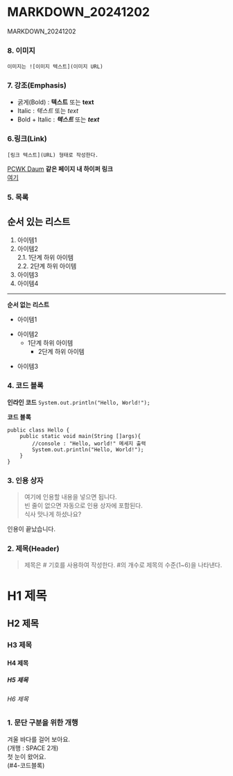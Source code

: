 # MARKDOWN_20241202
MARKDOWN_20241202

### 8. 이미지
`이미지는 ![이미지 텍스트](이미지 URL)`



### 7. 강조(Emphasis)
- 굵게(Bold) : **텍스트** 또는 __text__
- Italic : *텍스트* 또는 _text_
- Bold + Italic : ***텍스트*** 또는 ___text___


### 6.링크(Link)
`[링크 텍스트](URL) 형태로 작성한다.`

[PCWK Daum](https://cafe.daum.net/pcwk)
**같은 페이지 내 하이퍼 링크**  
[여기](#4-코드블록)

### 5. 목록
**순서 있는 리스트**  
---
1. 아이템1
2. 아이템2  
   2.1. 1단계 하위 아이템  
   2.2. 2단계 하위 아이템  
3. 아이템3
4. 아이템4
***

**순서 없는 리스트**  
- 아이템1  
+ 아이템2
  -  1단계 하위 아이템
       * 2단계 하위 아이템
* 아이템3  


### 4. 코드 블록
**인라인 코드**
`System.out.println("Hello, World!");`

<b>코드 블록</b>
```
public class Hello {	
	public static void main(String []args){
		//console : "Hello, world!" 메세지 출력
		System.out.println("Hello, World!");
	}	
}
```

### 3. 인용 상자
>여기에 인용할 내용을 넣으면 됩니다.  
>빈 줄이 없으면 자동으로 인용 상자에 포함된다.  
식사 맛나게 하셨나요?<BR>

인용이 끝났습니다.

### 2. 제목(Header)
>제목은 # 기호를 사용하여 작성한다. #의 개수로 제목의 수준(1~6)을 나타낸다.<br>

# H1 제목
## H2 제목
### H3 제목
#### H4 제목
##### H5 제목
###### H6 제목

### 1. 문단 구분을 위한 개행
겨울 바다를 걸어 보아요.<br>
(개행 : SPACE 2개)  
첫 눈이 왔어요.<br>
(#4-코드블록)
